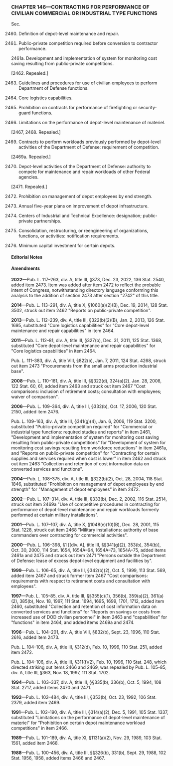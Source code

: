 ### **CHAPTER 146—CONTRACTING FOR PERFORMANCE OF CIVILIAN COMMERCIAL OR INDUSTRIAL TYPE FUNCTIONS** ###

Sec.

2460. Definition of depot-level maintenance and repair.

2461. Public-private competition required before conversion to contractor performance.

2461a. Development and implementation of system for monitoring cost saving resulting from public-private competitions.

[2462. Repealed.]

2463. Guidelines and procedures for use of civilian employees to perform Department of Defense functions.

2464. Core logistics capabilities.

2465. Prohibition on contracts for performance of firefighting or security-guard functions.

2466. Limitations on the performance of depot-level maintenance of materiel.

[2467, 2468. Repealed.]

2469. Contracts to perform workloads previously performed by depot-level activities of the Department of Defense: requirement of competition.

[2469a. Repealed.]

2470. Depot-level activities of the Department of Defense: authority to compete for maintenance and repair workloads of other Federal agencies.

[2471. Repealed.]

2472. Prohibition on management of depot employees by end strength.

2473. Annual five-year plans on improvement of depot infrastructure.

2474. Centers of Industrial and Technical Excellence: designation; public-private partnerships.

2475. Consolidation, restructuring, or reengineering of organizations, functions, or activities: notification requirements.

2476. Minimum capital investment for certain depots.

#### **Editorial Notes** ####

#### Amendments ####

**2022**—Pub. L. 117–263, div. A, title III, §373, Dec. 23, 2022, 136 Stat. 2540, added item 2473. Item was added after item 2472 to reflect the probable intent of Congress, notwithstanding directory language conforming this analysis to the addition of section 2473 after section "2742" of this title.

**2014**—Pub. L. 113–291, div. A, title X, §1060(a)(2)(B), Dec. 19, 2014, 128 Stat. 3502, struck out item 2462 "Reports on public-private competition".

**2013**—Pub. L. 112–239, div. A, title III, §322(b)(2)(B), Jan. 2, 2013, 126 Stat. 1695, substituted "Core logistics capabilities" for "Core depot-level maintenance and repair capabilities" in item 2464.

**2011**—Pub. L. 112–81, div. A, title III, §327(b), Dec. 31, 2011, 125 Stat. 1368, substituted "Core depot-level maintenance and repair capabilities" for "Core logistics capabilities" in item 2464.

Pub. L. 111–383, div. A, title VIII, §822(b), Jan. 7, 2011, 124 Stat. 4268, struck out item 2473 "Procurements from the small arms production industrial base".

**2008**—Pub. L. 110–181, div. A, title III, §§322(d), 324(a)(2), Jan. 28, 2008, 122 Stat. 60, 61, added item 2463 and struck out item 2467 "Cost comparisons: inclusion of retirement costs; consultation with employees; waiver of comparison".

**2006**—Pub. L. 109–364, div. A, title III, §332(b), Oct. 17, 2006, 120 Stat. 2150, added item 2476.

Pub. L. 109–163, div. A, title III, §341(g)(4), Jan. 6, 2006, 119 Stat. 3200, substituted "Public-private competition required" for "Commercial or industrial type functions: required studies and reports" in item 2461, "Development and implementation of system for monitoring cost saving resulting from public-private competitions" for "Development of system for monitoring cost savings resulting from workforce reductions" in item 2461a, and "Reports on public-private competition" for "Contracting for certain supplies and services required when cost is lower" in item 2462 and struck out item 2463 "Collection and retention of cost information data on converted services and functions".

**2004**—Pub. L. 108–375, div. A, title III, §322(b)(2), Oct. 28, 2004, 118 Stat. 1846, substituted "Prohibition on management of depot employees by end strength" for "Management of depot employees" in item 2472.

**2002**—Pub. L. 107–314, div. A, title III, §333(b), Dec. 2, 2002, 116 Stat. 2514, struck out item 2469a "Use of competitive procedures in contracting for performance of depot-level maintenance and repair workloads formerly performed at certain military installations".

**2001**—Pub. L. 107–107, div. A, title X, §1048(e)(10)(B), Dec. 28, 2001, 115 Stat. 1228, struck out item 2468 "Military installations: authority of base commanders over contracting for commercial activities".

**2000**—Pub. L. 106–398, §1 [[div. A], title III, §§341(g)(2), 353(b), 354(b)], Oct. 30, 2000, 114 Stat. 1654, 1654A–64, 1654A–73, 1654A–75, added items 2461a and 2475 and struck out item 2471 "Persons outside the Department of Defense: lease of excess depot-level equipment and facilities by".

**1999**—Pub. L. 106–65, div. A, title III, §342(b)(2), Oct. 5, 1999, 113 Stat. 569, added item 2467 and struck former item 2467 "Cost comparisons: requirements with respect to retirement costs and consultation with employees".

**1997**—Pub. L. 105–85, div. A, title III, §§355(c)(1), 356(b), 359(a)(2), 361(a)(2), 385(b), Nov. 18, 1997, 111 Stat. 1694, 1695, 1699, 1701, 1712, added item 2460, substituted "Collection and retention of cost information data on converted services and functions" for "Reports on savings or costs from increased use of DOD civilian personnel" in item 2463 and "capabilities" for "functions" in item 2464, and added items 2469a and 2474.

**1996**—Pub. L. 104–201, div. A, title VIII, §832(b), Sept. 23, 1996, 110 Stat. 2616, added item 2473.

Pub. L. 104–106, div. A, title III, §312(d), Feb. 10, 1996, 110 Stat. 251, added item 2472.

Pub. L. 104–106, div. A, title III, §311(f)(2), Feb. 10, 1996, 110 Stat. 248, which directed striking out items 2466 and 2469, was repealed by Pub. L. 105–85, div. A, title III, §363, Nov. 18, 1997, 111 Stat. 1702.

**1994**—Pub. L. 103–337, div. A, title III, §§335(b), 336(b), Oct. 5, 1994, 108 Stat. 2717, added items 2470 and 2471.

**1992**—Pub. L. 102–484, div. A, title III, §353(b), Oct. 23, 1992, 106 Stat. 2379, added item 2469.

**1991**—Pub. L. 102–190, div. A, title III, §314(a)(2), Dec. 5, 1991, 105 Stat. 1337, substituted "Limitations on the performance of depot-level maintenance of materiel" for "Prohibition on certain depot maintenance workload competitions" in item 2466.

**1989**—Pub. L. 101–189, div. A, title XI, §1131(a)(2), Nov. 29, 1989, 103 Stat. 1561, added item 2468.

**1988**—Pub. L. 100–456, div. A, title III, §§326(b), 331(b), Sept. 29, 1988, 102 Stat. 1956, 1958, added items 2466 and 2467.